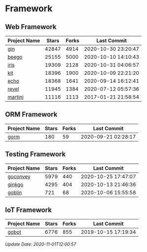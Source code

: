 # Framework

## Web Framework
| Project Name | Stars | Forks | Last Commit |
| ------------ | ----- | ----- | ----------- |
| [gin](https://github.com/gin-gonic/gin) | 42847 | 4914 | 2020-10-30 23:20:47 |
| [beego](https://github.com/astaxie/beego) | 25155 | 5000 | 2020-10-10 14:10:43 |
| [iris](https://github.com/kataras/iris) | 19309 | 2128 | 2020-10-31 04:06:57 |
| [kit](https://github.com/go-kit/kit) | 18396 | 1900 | 2020-10-09 22:21:20 |
| [echo](https://github.com/labstack/echo) | 18368 | 1641 | 2020-09-14 16:12:41 |
| [revel](https://github.com/revel/revel) | 11945 | 1384 | 2020-07-12 05:57:36 |
| [martini](https://github.com/go-martini/martini) | 11116 | 1113 | 2017-01-21 21:58:54 |

## ORM Framework
| Project Name | Stars | Forks | Last Commit |
| ------------ | ----- | ----- | ----------- |
| [gorm](https://github.com/jinzhu/gorm) | 180 | 59 | 2020-09-21 02:28:17 |

## Testing Framework
| Project Name | Stars | Forks | Last Commit |
| ------------ | ----- | ----- | ----------- |
| [goconvey](https://github.com/smartystreets/goconvey) | 5979 | 440 | 2020-10-25 17:47:07 |
| [ginkgo](https://github.com/onsi/ginkgo) | 4295 | 404 | 2020-10-13 21:46:36 |
| [goblin](https://github.com/franela/goblin) | 721 | 68 | 2020-10-06 15:55:58 |

## IoT Framework
| Project Name | Stars | Forks | Last Commit |
| ------------ | ----- | ----- | ----------- |
| [gobot](https://github.com/hybridgroup/gobot) | 6776 | 855 | 2019-10-15 17:19:34 |

*Update Date: 2020-11-01T12:00:57*
